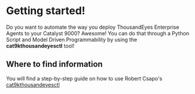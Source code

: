 # Getting started! 
Do you want to automate the way you deploy ThousandEyes Enterprise Agents to your Catalyst 9000? Awesome! You can do that through a Python Script and Model Driven Programmability by using the **cat9kthousandeyesctl** tool!

## Where to find information
You will find a step-by-step guide on how to use Robert Csapo's [cat9kthousandeyesctl](https://github.com/robertcsapo/cat9kthousandeyesctl)